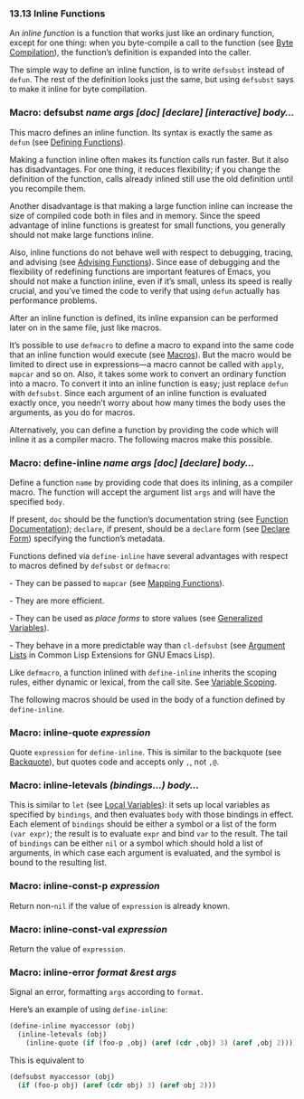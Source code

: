 

### 13.13 Inline Functions

An *inline function* is a function that works just like an ordinary function, except for one thing: when you byte-compile a call to the function (see [Byte Compilation](Byte-Compilation.html)), the function’s definition is expanded into the caller.

The simple way to define an inline function, is to write `defsubst` instead of `defun`. The rest of the definition looks just the same, but using `defsubst` says to make it inline for byte compilation.

### Macro: **defsubst** *name args \[doc] \[declare] \[interactive] body…*

This macro defines an inline function. Its syntax is exactly the same as `defun` (see [Defining Functions](Defining-Functions.html)).

Making a function inline often makes its function calls run faster. But it also has disadvantages. For one thing, it reduces flexibility; if you change the definition of the function, calls already inlined still use the old definition until you recompile them.

Another disadvantage is that making a large function inline can increase the size of compiled code both in files and in memory. Since the speed advantage of inline functions is greatest for small functions, you generally should not make large functions inline.

Also, inline functions do not behave well with respect to debugging, tracing, and advising (see [Advising Functions](Advising-Functions.html)). Since ease of debugging and the flexibility of redefining functions are important features of Emacs, you should not make a function inline, even if it’s small, unless its speed is really crucial, and you’ve timed the code to verify that using `defun` actually has performance problems.

After an inline function is defined, its inline expansion can be performed later on in the same file, just like macros.

It’s possible to use `defmacro` to define a macro to expand into the same code that an inline function would execute (see [Macros](Macros.html)). But the macro would be limited to direct use in expressions—a macro cannot be called with `apply`, `mapcar` and so on. Also, it takes some work to convert an ordinary function into a macro. To convert it into an inline function is easy; just replace `defun` with `defsubst`. Since each argument of an inline function is evaluated exactly once, you needn’t worry about how many times the body uses the arguments, as you do for macros.

Alternatively, you can define a function by providing the code which will inline it as a compiler macro. The following macros make this possible.

### Macro: **define-inline** *name args \[doc] \[declare] body…*

Define a function `name` by providing code that does its inlining, as a compiler macro. The function will accept the argument list `args` and will have the specified `body`.

If present, `doc` should be the function’s documentation string (see [Function Documentation](Function-Documentation.html)); `declare`, if present, should be a `declare` form (see [Declare Form](Declare-Form.html)) specifying the function’s metadata.

Functions defined via `define-inline` have several advantages with respect to macros defined by `defsubst` or `defmacro`:

\- They can be passed to `mapcar` (see [Mapping Functions](Mapping-Functions.html)).

\- They are more efficient.

\- They can be used as *place forms* to store values (see [Generalized Variables](Generalized-Variables.html)).

\- They behave in a more predictable way than `cl-defsubst` (see [Argument Lists](https://www.gnu.org/software/emacs/manual/html_node/cl/Argument-Lists.html#Argument-Lists) in Common Lisp Extensions for GNU Emacs Lisp).

Like `defmacro`, a function inlined with `define-inline` inherits the scoping rules, either dynamic or lexical, from the call site. See [Variable Scoping](Variable-Scoping.html).

The following macros should be used in the body of a function defined by `define-inline`.

### Macro: **inline-quote** *expression*

Quote `expression` for `define-inline`. This is similar to the backquote (see [Backquote](Backquote.html)), but quotes code and accepts only `,`, not `,@`.

### Macro: **inline-letevals** *(bindings…) body…*

This is similar to `let` (see [Local Variables](Local-Variables.html)): it sets up local variables as specified by `bindings`, and then evaluates `body` with those bindings in effect. Each element of `bindings` should be either a symbol or a list of the form `(var expr)`; the result is to evaluate `expr` and bind `var` to the result. The tail of `bindings` can be either `nil` or a symbol which should hold a list of arguments, in which case each argument is evaluated, and the symbol is bound to the resulting list.

### Macro: **inline-const-p** *expression*

Return non-`nil` if the value of `expression` is already known.

### Macro: **inline-const-val** *expression*

Return the value of `expression`.

### Macro: **inline-error** *format \&rest args*

Signal an error, formatting `args` according to `format`.

Here’s an example of using `define-inline`:

```lisp
(define-inline myaccessor (obj)
  (inline-letevals (obj)
    (inline-quote (if (foo-p ,obj) (aref (cdr ,obj) 3) (aref ,obj 2)))))
```

This is equivalent to

```lisp
(defsubst myaccessor (obj)
  (if (foo-p obj) (aref (cdr obj) 3) (aref obj 2)))
```
